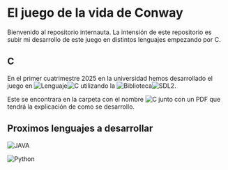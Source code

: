 # El juego de la vida de Conway
Bienvenido al repositorio internauta.
La intensión de este repositorio es subir mi desarrollo de este juego en distintos lenguajes empezando por C.

##  C

En el primer cuatrimestre 2025 en la universidad hemos desarrollado el juego en ![Lenguaje](https://img.shields.io/badge/Lenguaje-000000?style=for-the-badge)![C](https://img.shields.io/badge/C-blue?style=for-the-badge) utilizando la ![Biblioteca](https://img.shields.io/badge/Biblioteca-000000?style=for-the-badge)![SDL2](https://img.shields.io/badge/SDL2-00FF00?style=for-the-badge).

Este se encontrara en la carpeta con el nombre ![C](https://img.shields.io/badge/C-blue?style=for-the-badge) junto con un PDF que tendrá la explicación de como se desarrollo.

## Proximos lenguajes a desarrollar

![JAVA](https://img.shields.io/badge/JAVA-red?style=for-the-badge)

![Python](https://img.shields.io/badge/Python-yellow?style=for-the-badge)
